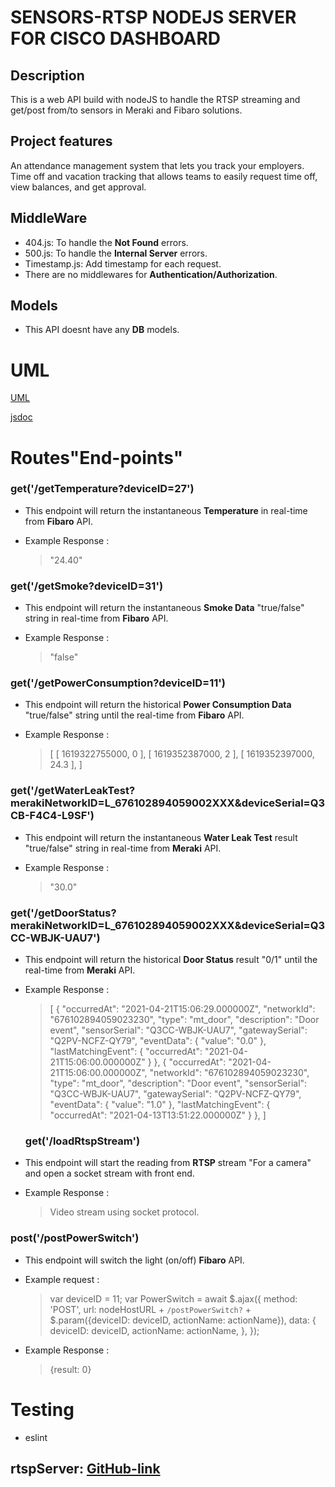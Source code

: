 
# SENSORS-RTSP NODEJS SERVER FOR CISCO DASHBOARD

## Description

This is a web API build with nodeJS to handle the RTSP streaming and get/post from/to sensors in Meraki and Fibaro solutions.

## Project features

An attendance management system that lets you track your employers.
Time off and vacation tracking that allows teams to easily request time off, view balances, and get approval.

## MiddleWare

- 404.js: To handle the **Not Found** errors.
- 500.js: To handle the **Internal Server** errors.
- Timestamp.js: Add timestamp for each request.
- There are no middlewares for **Authentication/Authorization**.

## Models

- This API doesnt have any **DB** models.

# UML

[UML](https://lucid.app/publicSegments/view/4c87494b-17b0-444b-9a0f-b0d5a61931f8/image.png)

[jsdoc](./out/global.html)

# Routes"End-points"

### get('/getTemperature?deviceID=27')

- This endpoint will return the instantaneous **Temperature** in real-time from **Fibaro** API.
  
- Example Response :
  > "24.40"

### get('/getSmoke?deviceID=31')

- This endpoint will return the instantaneous **Smoke Data**  "true/false" string in real-time from **Fibaro** API.
  
- Example Response :
  > "false"  

### get('/getPowerConsumption?deviceID=11')

- This endpoint will return the historical **Power Consumption Data**  "true/false" string until the real-time from **Fibaro** API.
  
- Example Response :
  > [
[
1619322755000,
0
],
[
1619352387000,
2
],
[
1619352397000,
24.3
],
]  

### get('/getWaterLeakTest?merakiNetworkID=L_676102894059002XXX&deviceSerial=Q3CB-F4C4-L9SF')

- This endpoint will return the instantaneous **Water Leak Test** result "true/false" string in real-time from **Meraki** API.
  
- Example Response :
  > "30.0"    

### get('/getDoorStatus?merakiNetworkID=L_676102894059002XXX&deviceSerial=Q3CC-WBJK-UAU7')
- This endpoint will return the historical **Door Status** result "0/1" until the real-time from **Meraki** API.

- Example Response :
  > [
  > {
  > "occurredAt": "2021-04-21T15:06:29.000000Z",
  > "networkId": "676102894059023230",
  > "type": "mt_door",
  > "description": "Door event",
  > "sensorSerial": "Q3CC-WBJK-UAU7",
  > "gatewaySerial": "Q2PV-NCFZ-QY79",
  > "eventData": {
  > "value": "0.0"
  > },
  > "lastMatchingEvent": {
  > "occurredAt": "2021-04-21T15:06:00.000000Z"
  > }
  > },
  > {
  > "occurredAt": "2021-04-21T15:06:00.000000Z",
  > "networkId": "676102894059023230",
  > "type": "mt_door",
  > "description": "Door event",
  > "sensorSerial": "Q3CC-WBJK-UAU7",
  > "gatewaySerial": "Q2PV-NCFZ-QY79",
  > "eventData": {
  > "value": "1.0"
  > },
  > "lastMatchingEvent": {
  > "occurredAt": "2021-04-13T13:51:22.000000Z"
  > }
  > },
  > ]

  ### get('/loadRtspStream')

- This endpoint will start the reading from **RTSP** stream "For a camera" and open a socket stream with front end.
  
- Example Response :
  > Video stream using socket protocol.   

### post('/postPowerSwitch')

- This endpoint will switch the light (on/off) **Fibaro** API.
- Example request :
  >  var deviceID = 11;
  >  var PowerSwitch = await $.ajax({
  >      method: 'POST',
  >      url: nodeHostURL + `/postPowerSwitch?` + $.param({deviceID: deviceID,   actionName: actionName}),
  >      data: {
  >          deviceID: deviceID,
  >          actionName: actionName,
  >      },
  >  });

- Example Response :
  >  {result: 0}


# Testing
- eslint

## rtspServer: [GitHub-link](https://github.com/Abdallah-Obaid/rtspServer)

